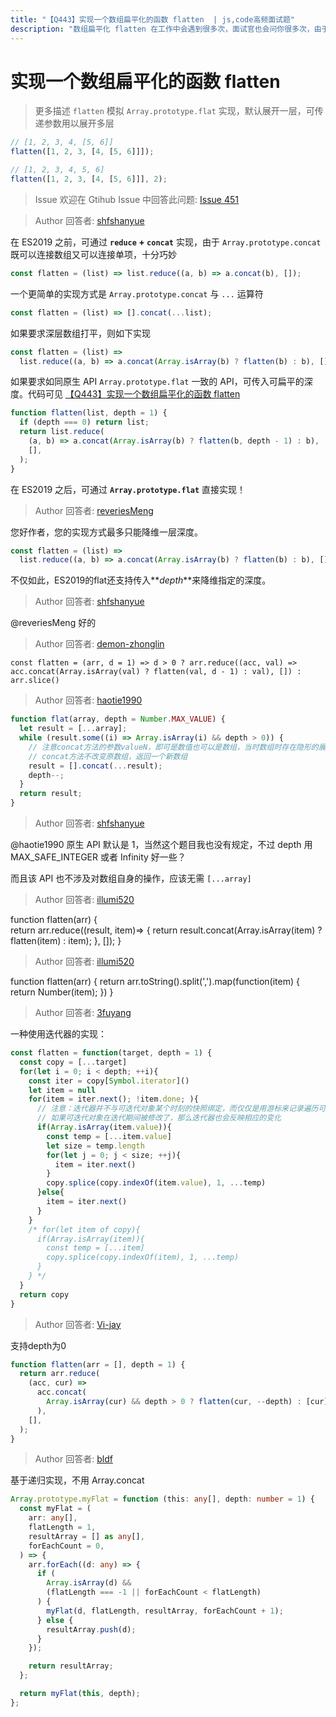 ```yaml
---
title: "【Q443】实现一个数组扁平化的函数 flatten  | js,code高频面试题"
description: "数组扁平化 flatten 在工作中会遇到很多次，面试官也会问你很多次，由于过于常用，ES2019 已把它标准化  字节跳动面试题、阿里腾讯面试题、美团小米面试题。"
---
```


# 实现一个数组扁平化的函数 flatten

> 更多描述
> `flatten` 模拟 `Array.prototype.flat` 实现，默认展开一层，可传递参数用以展开多层

```js
// [1, 2, 3, 4, [5, 6]]
flatten([1, 2, 3, [4, [5, 6]]]);

// [1, 2, 3, 4, 5, 6]
flatten([1, 2, 3, [4, [5, 6]]], 2);
```

> Issue
> 欢迎在 Gtihub Issue 中回答此问题: [Issue 451](https://github.com/shfshanyue/Daily-Question/issues/451)

> Author
> 回答者: [shfshanyue](https://github.com/shfshanyue)

在 ES2019 之前，可通过 **`reduce` + `concat`** 实现，由于 `Array.prototype.concat` 既可以连接数组又可以连接单项，十分巧妙

```js
const flatten = (list) => list.reduce((a, b) => a.concat(b), []);
```

一个更简单的实现方式是 `Array.prototype.concat` 与 `...` 运算符

```js
const flatten = (list) => [].concat(...list);
```

如果要求深层数组打平，则如下实现

```js
const flatten = (list) =>
  list.reduce((a, b) => a.concat(Array.isArray(b) ? flatten(b) : b), []);
```

如果要求如同原生 API `Array.prototype.flat` 一致的 API，可传入可扁平的深度。代码可见 [【Q443】实现一个数组扁平化的函数 flatten](https://codepen.io/shanyue/pen/xxdjQXG?editors=0012)

```js
function flatten(list, depth = 1) {
  if (depth === 0) return list;
  return list.reduce(
    (a, b) => a.concat(Array.isArray(b) ? flatten(b, depth - 1) : b),
    [],
  );
}
```

在 ES2019 之后，可通过 **`Array.prototype.flat`** 直接实现！

> Author
> 回答者: [reveriesMeng](https://github.com/reveriesMeng)

您好作者，您的实现方式最多只能降维一层深度。

```javascript
const flatten = (list) =>
  list.reduce((a, b) => a.concat(Array.isArray(b) ? flatten(b) : b), []);
```

不仅如此，ES2019的flat还支持传入**_depth_**来降维指定的深度。

> Author
> 回答者: [shfshanyue](https://github.com/shfshanyue)

@reveriesMeng 好的

> Author
> 回答者: [demon-zhonglin](https://github.com/demon-zhonglin)

```
const flatten = (arr, d = 1) => d > 0 ? arr.reduce((acc, val) => acc.concat(Array.isArray(val) ? flatten(val, d - 1) : val), []) : arr.slice()
```

> Author
> 回答者: [haotie1990](https://github.com/haotie1990)

```js
function flat(array, depth = Number.MAX_VALUE) {
  let result = [...array];
  while (result.some((i) => Array.isArray(i) && depth > 0)) {
    // 注意concat方法的参数valueN，即可是数值也可以是数组，当时数组时存在隐形的展开操作
    // concat方法不改变原数组，返回一个新数组
    result = [].concat(...result);
    depth--;
  }
  return result;
}
```

> Author
> 回答者: [shfshanyue](https://github.com/shfshanyue)

@haotie1990 原生 API 默认是 1，当然这个题目我也没有规定，不过 depth 用 MAX_SAFE_INTEGER 或者 Infinity 好一些？

而且该 API 也不涉及对数组自身的操作，应该无需 `[...array]`

> Author
> 回答者: [illumi520](https://github.com/illumi520)

function flatten(arr) {  
 return arr.reduce((result, item)=> {
return result.concat(Array.isArray(item) ? flatten(item) : item);
}, []);
}

> Author
> 回答者: [illumi520](https://github.com/illumi520)

function flatten(arr) {
return arr.toString().split(',').map(function(item) {
return Number(item);
})
}

> Author
> 回答者: [3fuyang](https://github.com/3fuyang)

一种使用迭代器的实现：

```JavaScript
const flatten = function(target, depth = 1) {
  const copy = [...target]
  for(let i = 0; i < depth; ++i){
    const iter = copy[Symbol.iterator]()
    let item = null
    for(item = iter.next(); !item.done; ){
      // 注意：迭代器并不与可迭代对象某个时刻的快照绑定，而仅仅是用游标来记录遍历可迭代对象的历程，
      // 如果可迭代对象在迭代期间被修改了，那么迭代器也会反映相应的变化
      if(Array.isArray(item.value)){
        const temp = [...item.value]
        let size = temp.length
        for(let j = 0; j < size; ++j){
          item = iter.next()
        }
        copy.splice(copy.indexOf(item.value), 1, ...temp)
      }else{
        item = iter.next()
      }
    }
    /* for(let item of copy){
      if(Array.isArray(item)){
        const temp = [...item]
        copy.splice(copy.indexOf(item), 1, ...temp)
      }
    } */
  }
  return copy
}
```

> Author
> 回答者: [Vi-jay](https://github.com/Vi-jay)

支持depth为0

```ts
function flatten(arr = [], depth = 1) {
  return arr.reduce(
    (acc, cur) =>
      acc.concat(
        Array.isArray(cur) && depth > 0 ? flatten(cur, --depth) : [cur],
      ),
    [],
  );
}
```

> Author
> 回答者: [bldf](https://github.com/bldf)

基于递归实现，不用 Array.concat

```typescript
Array.prototype.myFlat = function (this: any[], depth: number = 1) {
  const myFlat = (
    arr: any[],
    flatLength = 1,
    resultArray = [] as any[],
    forEachCount = 0,
  ) => {
    arr.forEach((d: any) => {
      if (
        Array.isArray(d) &&
        (flatLength === -1 || forEachCount < flatLength)
      ) {
        myFlat(d, flatLength, resultArray, forEachCount + 1);
      } else {
        resultArray.push(d);
      }
    });

    return resultArray;
  };

  return myFlat(this, depth);
};
```
